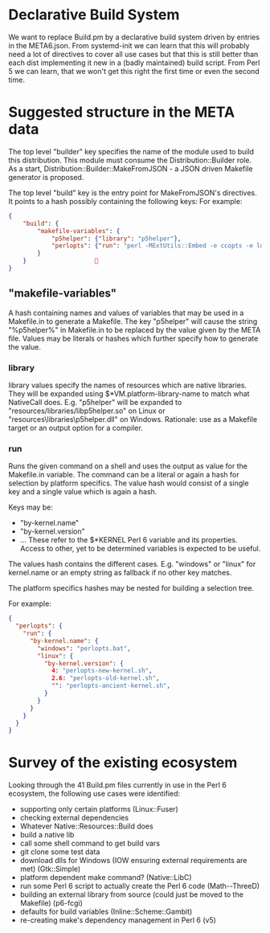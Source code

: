 # Declarative Build System
We want to replace Build.pm by a declarative build system driven by entries in the META6.json.
From systemd-init we can learn that this will probably need a lot of directives to cover all use cases but that this is still better than each dist implementing it new in a (badly maintained) build script.
From Perl 5 we can learn, that we won't get this right the first time or even the second time.

# Suggested structure in the META data
The top level "builder" key specifies the name of the module used to build this distribution.
This module must consume the Distribution::Builder role.
As a start, Distribution::Builder::MakeFromJSON - a JSON driven Makefile generator is proposed.

The top level "build" key is the entry point for MakeFromJSON's directives. It points to a hash possibly containing the following keys:
For example:
```json
{
    "build": {
        "makefile-variables": {
            "p5helper": {"library": "p5helper"},
            "perlopts": {"run": "perl -MExtUtils::Embed -e ccopts -e ldopts"}
        }
    }                   
}
```

## "makefile-variables"
A hash containing names and values of variables that may be used in a Makefile.in to generate a Makefile.
The key "p5helper" will cause the string "%p5helper%" in Makefile.in to be replaced by the value given by the META file.
Values may be literals or hashes which further specify how to generate the value.

### library
library values specify the names of resources which are native libraries. They will be expanded using $*VM.platform-library-name to match what NativeCall does.
E.g. "p5helper" will be expanded to "resources/libraries/libp5helper.so" on Linux or "resources\libraries\p5helper.dll" on Windows.
Rationale: use as a Makefile target or an output option for a compiler.

### run
Runs the given command on a shell and uses the output as value for the Makefile.in variable.
The command can be a literal or again a hash for selection by platform specifics.
The value hash would consist of a single key and a single value which is again a hash.

Keys may be:
* "by-kernel.name"
* "by-kernel.version"
* ...
These refer to the $*KERNEL Perl 6 variable and its properties. Access to other, yet to be determined variables is expected to be useful.

The values hash contains the different cases. E.g. "windows" or "linux" for kernel.name or an empty string as fallback if no other key matches.

The platform specifics hashes may be nested for building a selection tree.

For example:
```json
{
  "perlopts": {
    "run": {
      "by-kernel.name": {
        "windows": "perlopts.bat",
        "linux": {
          "by-kernel.version": {
            4: "perlopts-new-kernel.sh",
            2.6: "perlopts-old-kernel.sh",
            "": "perlopts-ancient-kernel.sh",
          }
        }
      }
    }
  }
}
```
# Survey of the existing ecosystem
Looking through the 41 Build.pm files currently in use in the Perl 6 ecosystem, the following use cases were identified:
* supporting only certain platforms (Linux::Fuser)
* checking external dependencies
* Whatever Native::Resources::Build does
* build a native lib
* call some shell command to get build vars
* git clone some test data
* download dlls for Windows (IOW ensuring external requirements are met) (Gtk::Simple)
* platform dependent make command? (Native::LibC)
* run some Perl 6 script to actually create the Perl 6 code (Math--ThreeD)
* building an external library from source (could just be moved to the Makefile) (p6-fcgi)
* defaults for build variables (Inline::Scheme::Gambit)
* re-creating make's dependency management in Perl 6 (v5)
